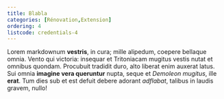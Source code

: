 ```yaml
---
title: Blabla
categories: [Rénovation,Extension]
ordering: 4
listcode: credentials-4
---
```


Lorem markdownum **vestris**, in cura; mille alipedum, coepere bellaque omnia.
Vento qui victoria: insequar et Tritoniacam mugitus vestis nutat et omnibus
quondam. Procubuit tradidit duro, alto liberat enim auxerat latus. Sui omnia
**imagine vera queruntur** nupta, seque et *Demoleon mugitus*, ille **erat**.
Tum dies sub et est defuit debere adorant *adflabat*, talibus in laudis gravem,
nullo!